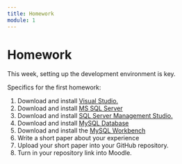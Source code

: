 ```yaml
---
title: Homework
module: 1
---
```


# Homework

This week, setting up the development environment is key.

Specifics for the first homework: 

1. Download and install <a href="https://visualstudio.microsoft.com/thank-you-downloading-visual-studio/?sku=Community&rel=16" target="_new">Visual Studio.</a>
2. Download and install <a href="https://go.microsoft.com/fwlink/?linkid=866662" target="_new">MS SQL Server</a> 
3. Download and install <a href="https://aka.ms/ssmsfullsetup" target="_new">SQL Server Management Studio.</a>
4. Download and install <a href="https://dev.mysql.com/downloads/" target="_new">MySQL Database</a>
5. Download and install the <a href="https://dev.mysql.com/downloads/" target="_new">MySQL Workbench</a> 
5. Write a short paper about your experience
6. Upload your short paper into your GitHub repository.
7. Turn in your repository link into Moodle. 

